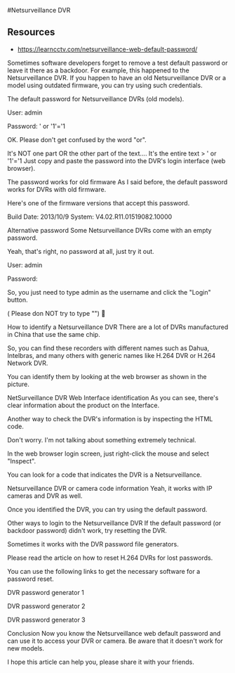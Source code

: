 #Netsurveillance DVR

## Resources
- https://learncctv.com/netsurveillance-web-default-password/


Sometimes software developers forget to remove a test default password or leave it there as a backdoor. For example, this happened to the Netsurveillance DVR.
If you happen to have an old Netsurveillance DVR or a model using outdated firmware, you can try using such credentials.

The default password for Netsurveillance DVRs (old models).

User:  admin

Password:  ' or '1'='1

OK. Please don't get confused by the word "or".

It's NOT one part OR the other part of the text....  It's the entire text >  ' or '1'='1
Just copy and paste the password into the DVR's login interface (web browser).

The password works for old firmware
As I said before, the default password works for DVRs with old firmware.

Here's one of the firmware versions that accept this password.

Build Date: 2013/10/9
System: V4.02.R11.01519082.10000

Alternative password
Some Netsurveillance DVRs come with an empty password.

Yeah, that's right, no password at all, just try it out.

User:  admin

Password: <blank>

So, you just need to type admin as the username and click the "Login"  button.

( Please don NOT try to type "<blank>")  🙂

How to identify a Netsurveillance DVR
There are a lot of DVRs manufactured in China that use the same chip.

So, you can find these recorders with different names such as Dahua, Intelbras, and many others with generic names like H.264 DVR or H.264 Network DVR.

You can identify them by looking at the web browser as shown in the picture.

NetSurveillance DVR Web Interface identification
As you can see, there's clear information about the product on the Interface.

Another way to check the DVR's information is by inspecting the HTML code.

Don't worry. I'm not talking about something extremely technical.

In the web browser login screen, just right-click the mouse and select "Inspect".

You can look for a code that indicates the DVR is a Netsurveillance.

Netsurveillance DVR or camera code information
Yeah, it works with IP cameras and DVR as well.

Once you identified the DVR, you can try using the default password.

Other ways to login to the Netsurveillance DVR
If the default password (or backdoor password) didn't work, try resetting the DVR.

Sometimes it works with the DVR password file generators.

Please read the article on how to reset H.264 DVRs for lost passwords.

You can use the following links to get the necessary software for a password reset.

DVR password generator 1

DVR password generator 2

DVR password generator 3

Conclusion
Now you know the Netsurveillance web default password and can use it to access your DVR or camera. Be aware that it doesn't work for new models.

I hope this article can help you, please share it with your friends.
